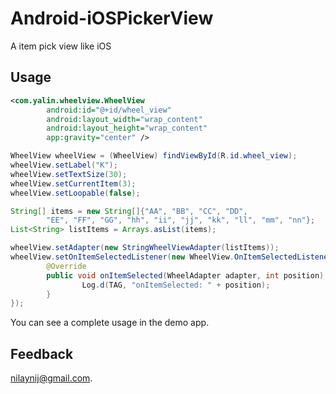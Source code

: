 # Android-iOSPickerView
A item pick view like iOS


## Usage

```xml
<com.yalin.wheelview.WheelView
        android:id="@+id/wheel_view"
        android:layout_width="wrap_content"
        android:layout_height="wrap_content"
        app:gravity="center" />
```

```java
WheelView wheelView = (WheelView) findViewById(R.id.wheel_view);
wheelView.setLabel("K");
wheelView.setTextSize(30);
wheelView.setCurrentItem(3);
wheelView.setLoopable(false);

String[] items = new String[]{"AA", "BB", "CC", "DD",
        "EE", "FF", "GG", "hh", "ii", "jj", "kk", "ll", "mm", "nn"};
List<String> listItems = Arrays.asList(items);

wheelView.setAdapter(new StringWheelViewAdapter(listItems));
wheelView.setOnItemSelectedListener(new WheelView.OnItemSelectedListener() {
        @Override
        public void onItemSelected(WheelAdapter adapter, int position) {
                Log.d(TAG, "onItemSelected: " + position);
        }
});
```

You can see a complete usage in the demo app.

## Feedback

nilaynij@gmail.com.
